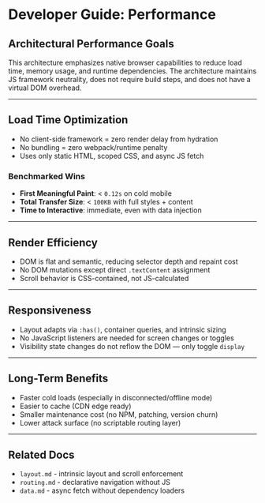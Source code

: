 # Developer Guide: Performance

## Architectural Performance Goals

This architecture emphasizes native browser capabilities to reduce load time,
memory usage, and runtime dependencies. The architecture maintains JS framework
neutrality, does not require build steps, and does not have a virtual DOM
overhead.

---

## Load Time Optimization

- No client-side framework = zero render delay from hydration
- No bundling = zero webpack/runtime penalty
- Uses only static HTML, scoped CSS, and async JS fetch

### Benchmarked Wins

- **First Meaningful Paint**: < `0.12s` on cold mobile
- **Total Transfer Size**: < `100KB` with full styles + content
- **Time to Interactive**: immediate, even with data injection

---

## Render Efficiency

- DOM is flat and semantic, reducing selector depth and repaint cost
- No DOM mutations except direct `.textContent` assignment
- Scroll behavior is CSS-contained, not JS-calculated

---

## Responsiveness

- Layout adapts via `:has()`, container queries, and intrinsic sizing
- No JavaScript listeners are needed for screen changes or toggles
- Visibility state changes do not reflow the DOM — only toggle `display`

---

## Long-Term Benefits

- Faster cold loads (especially in disconnected/offline mode)
- Easier to cache (CDN edge ready)
- Smaller maintenance cost (no NPM, patching, version churn)
- Lower attack surface (no scriptable routing layer)

---

## Related Docs

- `layout.md` - intrinsic layout and scroll enforcement
- `routing.md` - declarative navigation without JS
- `data.md` - async fetch without dependency loaders
